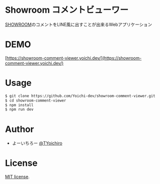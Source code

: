 # Showroom コメントビューワー

[SHOWROOM](https://www.showroom-live.com/)のコメントをLINE風に出すことが出来るWebアプリケーション

# DEMO

[https://showroom-comment-viewer.yoichi.dev/](https://showroom-comment-viewer.yoichi.dev/)

# Usage

```bash
$ git clone https://github.com/Yoichi-dev/showroom-comment-viewer.git
$ cd showroom-comment-viewer
$ npm install
$ npm run dev
```

# Author

* よーいちろー [@TYoichiro](https://twitter.com/TYoichiro)

# License

[MIT license](https://en.wikipedia.org/wiki/MIT_License).